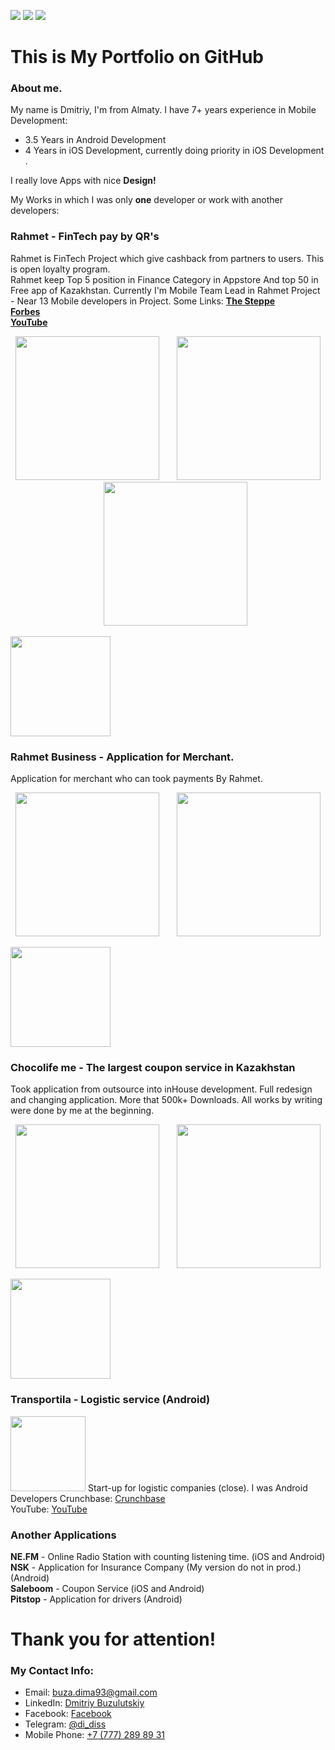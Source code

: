 


<a href="mailto:buza.dima93@gmail.com"><img src="https://img.shields.io/badge/Mail%20To-buza.dima93%40gmail.com-red?style=for-the-badge&logo=minutemailer&logoColor=red"></a>
<a href="https://www.linkedin.com/in/dmitriy-buzulutskiy-a933a0b5/"><img src="https://img.shields.io/badge/Linkedin-buza.dima93-blue?style=for-the-badge&logo=linkedin&logoColor=blue"></a>
<a href="https://t.me/di_diss"><img src="https://img.shields.io/badge/Telegram-@di_diss-blue?style=for-the-badge&logo=telegram&logoColor=blue"></a>
# This is My Portfolio on GitHub 
### About me.
My name is Dmitriy, I'm from Almaty. I have 7+ years experience in Mobile Development:
 - 3.5 Years in Android Development
 - 4  Years in iOS Development, сurrently doing priority in iOS Development . 

I really love Apps with nice **Design!**

My Works in which I was only **one** developer or work with another developers:

### Rahmet - FinTech pay by QR's
Rahmet is FinTech Project which give cashback from partners to users. This is open loyalty program.  
Rahmet keep Top 5 position in Finance Category in Appstore And top 50 in Free app of Kazakhstan.
Currently I'm Mobile Team Lead in Rahmet Project - Near 13 Mobile developers in Project.
Some Links:<be/>
<a href="https://the-steppe.com/lyudi/kak-prilozhenie-rahmet-app-pomogaet-biznesu-zarabatyvat-bolshe">**The Steppe**<a/><br/>
<a href="https://m.forbes.kz/article/204696">**Forbes**<a/><br/>
<a href="https://www.youtube.com/watch?v=deqsGSQfums">**YouTube**<a/><br/>
<p align="center">
<img width="230" src="https://media-exp1.licdn.com/media-proxy/ext?w=576&h=1024&f=n&hash=9adPeJvD1x%2FVeHNmXxEJ%2Bp5BvIY%3D&ora=1%2CaFBCTXdkRmpGL2lvQUFBPQ%2CxAVta5g-0R6jnhodx1Ey9KGTqAGj6E5DQJHUA3L0CHH05IbfPWi8cZOMeLT39kBHeyoJjQA6dua1EmHpFI68Koi-ddVyjMbjLJD5agYUbhl4lWdI"  />
&nbsp;&nbsp;&nbsp;&nbsp;&nbsp;
<img width="230" src="https://media-exp1.licdn.com/media-proxy/ext?w=576&h=1024&f=n&hash=kcM5L61heiL%2FTb%2F%2Fjzacyv6yp08%3D&ora=1%2CaFBCTXdkRmpGL2lvQUFBPQ%2CxAVta5g-0R6jnhodx1Ey9KGTqAGj6E5DQJHUA3L0CHH05IbfPWi7fJTZf-HyrEBEfi9QjQAxebq1ETfjFI7qKIq8fdt53ZC3d8H5agYUbhl4lWdI" />
&nbsp;&nbsp;&nbsp;&nbsp;&nbsp;
<img width="230" src="https://media-exp1.licdn.com/media-proxy/ext?w=576&h=1024&f=n&hash=PeijA1xi5KZZ2T2cFTh37XHwmyA%3D&ora=1%2CaFBCTXdkRmpGL2lvQUFBPQ%2CxAVta5g-0R6jnhodx1Ey9KGTqAGj6E5DQJHUA3L0CHH05IbfPWi8LJPdebGkrEAVcH0IjQAxeb61SWKwFo68KYq7L99yjZDhdcb5agYUbhl4lWdI" />
<p/>
<a href="https://itunes.apple.com/us/app/%D1%80%D0%B0%D1%85%D0%BC%D0%B5%D1%82/id1346543292?l=ru&amp;ls=1&amp;mt=8">
<img width="160" src="https://rahmetapp.kz/static/img/index/appstore.png"></a>

### Rahmet Business - Application for Merchant.
Application for merchant who can took payments By Rahmet.

<p align="center">
<img width="230" src="https://is5-ssl.mzstatic.com/image/thumb/Purple113/v4/68/10/3f/68103f65-283b-90cb-ed2a-b1a170533975/pr_source.png/460x0w.jpg"  />
&nbsp;&nbsp;&nbsp;&nbsp;&nbsp;
<img width="230" src="https://is3-ssl.mzstatic.com/image/thumb/Purple123/v4/5e/18/64/5e1864be-5f4b-1d31-31fe-c9ac226b19bf/pr_source.png/460x0w.jpg" />
<p/>
<a href="https://apps.apple.com/us/app/рахмет-бизнес/id1448016280">
<img width="160" src="https://rahmetapp.kz/static/img/index/appstore.png"></a>

### Chocolife me - The largest coupon service in Kazakhstan
Took application from outsource into inHouse development. Full redesign and changing application. More that 500k+ Downloads.
All works by writing were done by me at the beginning.

<p align="center">
<p align="center">
<img width="230" src="https://is5-ssl.mzstatic.com/image/thumb/Purple113/v4/53/5f/43/535f435f-b6a4-eee1-296d-c29ea64dfe63/pr_source.png/460x0w.jpg"  />
&nbsp;&nbsp;&nbsp;&nbsp;&nbsp;
<img width="230" src="https://is2-ssl.mzstatic.com/image/thumb/Purple113/v4/15/fd/f7/15fdf77b-a4a5-2391-4228-776e74435d53/pr_source.png/460x0w.jpg" />
<p/>

<a href="https://apps.apple.com/ru/app/chocolife-me/id597833321">
<img width="160" src="https://rahmetapp.kz/static/img/index/appstore.png"></a>

### Transportila - Logistic service (Android)
<img width="120" src="https://res-1.cloudinary.com/crunchbase-production/image/upload/c_lpad,h_120,w_120,f_auto,b_white,q_auto:eco/v1427578219/uky1a2bdrrhebgtvpqz2.jpg"></a>
Start-up for logistic companies (close). I was Android Developers
 Crunchbase: [Crunchbase](https://www.crunchbase.com/organization/transportila-inc-#section-overview)<br/>
 YouTube: [YouTube](https://www.youtube.com/watch?v=TXwLfanqg7c)<br/>

### Another Applications
**NE.FM** - Online Radio Station with counting listening time. (iOS and Android)<br/>
**NSK** - Application for Insurance Company (My version do not in prod.) (Android) <br/>
**Saleboom** - Coupon Service (iOS and Android) <br>
**Pitstop** - Application for drivers (Android) <br>
#### 

# Thank you for attention!
### My Contact Info:
- Email: buza.dima93@gmail.com
- LinkedIn: [Dmitriy Buzulutskiy](https://www.linkedin.com/in/dmitriy-buzulutskiy-a933a0b5/)
- Facebook: [Facebook](https://www.facebook.com/buza.dima93)
- Telegram: [@di_diss](https://t.me/di_diss)
- Mobile Phone: <a href="tel:+7 (777) 289 89-31">+7 (777) 289 89 31</a>

